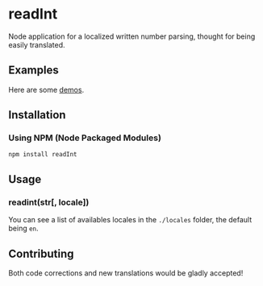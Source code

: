 readInt
=======

Node application for a localized written number parsing, thought for being easily translated.

Examples
--------

Here are some [demos](http://nmussy.github.io/parseInt/).

Installation
------------

### Using NPM (Node Packaged Modules)

	npm install readInt
	
Usage
-----

### readint(str[, locale])

You can see a list of availables locales in the `./locales` folder, the default being `en`.

Contributing
------------

Both code corrections and new translations would be gladly accepted!
